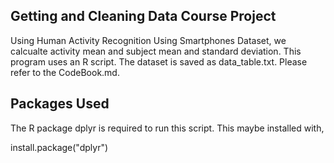 ## Getting and Cleaning Data Course Project

Using Human Activity Recognition Using Smartphones Dataset, we calcualte activity mean and subject mean and standard deviation. This program uses an R script. The dataset is saved as data_table.txt. Please refer to the CodeBook.md.


## Packages Used
The R package dplyr is required to run this script. This maybe installed with,

install.package("dplyr")
